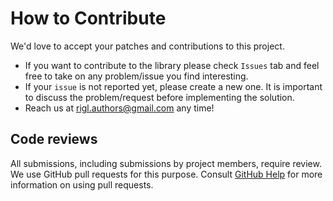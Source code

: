 # How to Contribute

We'd love to accept your patches and contributions to this project.

- If you want to contribute to the library please check `Issues` tab and feel
free to take on any problem/issue you find interesting.
- If your `issue` is not reported yet, please create a new one. It is
important to discuss the problem/request before implementing the solution.
- Reach us at rigl.authors@gmail.com any time!

## Code reviews

All submissions, including submissions by project members, require review. We
use GitHub pull requests for this purpose. Consult
[GitHub Help](https://help.github.com/articles/about-pull-requests/) for more
information on using pull requests.

